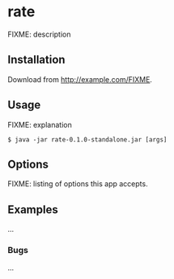 # rate

FIXME: description

## Installation

Download from http://example.com/FIXME.

## Usage

FIXME: explanation

    $ java -jar rate-0.1.0-standalone.jar [args]

## Options

FIXME: listing of options this app accepts.

## Examples

...

### Bugs

...

